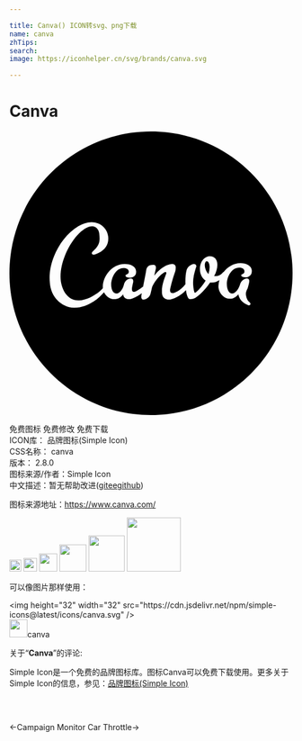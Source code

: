 ```yaml
---

title: Canva() ICON转svg、png下载
name: canva
zhTips: 
search: 
image: https://iconhelper.cn/svg/brands/canva.svg

---
```


# Canva  <small style="font-size: 60%;font-weight: 100"></small>

<div id="svg" class="svg-wrap">
<svg role="img" viewBox="0 0 24 24" xmlns="http://www.w3.org/2000/svg"><title>Canva icon</title><path d="M12 0C5.373 0 0 5.373 0 12s5.373 12 12 12 12-5.373 12-12S18.627 0 12 0zM6.962 7.68c.754 0 1.337.549 1.405 1.2.069.583-.171 1.097-.822 1.406-.343.171-.48.172-.549.069-.034-.069 0-.137.069-.206.617-.514.617-.926.548-1.508-.034-.378-.308-.618-.583-.618-1.2 0-2.914 2.674-2.674 4.629.103.754.549 1.646 1.509 1.646.308 0 .65-.103.96-.24.5-.264.799-.47 1.097-.8-.073-.885.704-2.046 1.851-2.046.515 0 .926.205.96.583.068.514-.377.582-.514.582s-.378-.034-.378-.17c-.034-.138.309-.07.275-.378-.035-.206-.24-.274-.446-.274-.72 0-1.131.994-1.029 1.611.035.275.172.549.447.549.205 0 .514-.31.617-.755.068-.308.343-.514.583-.514.102 0 .17.034.205.171v.138c-.034.137-.137.548-.102.651 0 .069.034.171.17.171.092 0 .436-.18.777-.459.117-.59.253-1.298.253-1.357.034-.24.137-.48.617-.48.103 0 .171.034.205.171v.138l-.136.617c.445-.583 1.097-.994 1.508-.994.172 0 .309.102.309.274 0 .103 0 .274-.069.446-.137.377-.309.96-.412 1.474 0 .137.035.274.207.274.171 0 .685-.206 1.096-.754l.007-.004c-.002-.068-.007-.134-.007-.202 0-.411.035-.754.104-.994.068-.274.411-.514.617-.514.103 0 .205.069.205.171 0 .035 0 .103-.034.137-.137.446-.24.857-.24 1.269 0 .24.034.582.102.788 0 .034.035.069.07.069.068 0 .548-.445.89-1.028-.308-.206-.48-.549-.48-.96 0-.72.446-1.097.858-1.097.343 0 .617.24.617.72 0 .308-.103.65-.274.96h.102a.77.77 0 0 0 .584-.24.293.293 0 0 1 .134-.117c.335-.425.83-.74 1.41-.74.48 0 .924.205.959.582.068.515-.378.618-.515.618l-.002-.002c-.138 0-.377-.035-.377-.172 0-.137.309-.068.274-.376-.034-.206-.24-.275-.446-.275-.686 0-1.13.891-1.028 1.611.034.275.171.583.445.583.206 0 .515-.308.652-.754.068-.274.343-.514.583-.514.103 0 .17.034.205.171 0 .069 0 .206-.137.652-.17.308-.171.48-.137.617.034.274.171.48.309.583.034.034.068.102.068.102 0 .069-.034.138-.137.138-.034 0-.068 0-.103-.035-.514-.205-.72-.548-.789-.891-.205.24-.445.377-.72.377-.445 0-.89-.411-.96-.926a1.609 1.609 0 0 1 .075-.649c-.203.13-.422.203-.623.203h-.17c-.447.652-.927 1.098-1.27 1.303a.896.896 0 0 1-.377.104c-.068 0-.171-.035-.205-.104-.095-.152-.156-.392-.193-.667-.481.527-1.145.805-1.453.805-.343 0-.548-.206-.582-.55v-.376c.102-.754.377-1.2.377-1.337a.074.074 0 0 0-.069-.07c-.24 0-1.028.824-1.166 1.373l-.103.445c-.068.309-.377.515-.582.515-.103 0-.172-.035-.206-.172v-.137l.046-.233c-.435.31-.87.508-1.075.508-.308 0-.48-.172-.514-.412-.206.274-.445.412-.754.412-.352 0-.696-.24-.862-.593-.244.275-.523.553-.852.764-.48.309-1.028.549-1.68.549-.582 0-1.097-.309-1.371-.583-.412-.377-.651-.96-.686-1.509-.205-1.68.823-3.84 2.4-4.8.378-.205.755-.343 1.132-.343zm9.77 3.291c-.104 0-.172.172-.172.343 0 .274.137.583.309.755a1.74 1.74 0 0 0 .102-.583c0-.343-.137-.515-.24-.515z"/></svg>
</div>
<detail full-name='canva'></detail>

<div class="detail-page">
<p>
<span><span class="badge-success badge">免费图标</span> <span class="badge-success badge">免费修改</span>  <span class="badge-success badge">免费下载</span> </span>
<br/>
<span>
ICON库：
<span class="badge-secondary badge">品牌图标(Simple Icon)</span> 
</span>
<br/>
<span>
CSS名称：
<span class="badge-secondary badge">canva</span> 
</span>

<br/>
<span>
版本：
<span class="badge-secondary badge">2.8.0</span> 
</span>
<br/>
<span>图标来源/作者：<span class="badge-light badge">Simple Icon</span></span> 
<br/>
<span class="zh-detail">中文描述：暂无<span class="help-link"><span>帮助改进</span>(<a href="https://gitee.com/liuwave/icon-helper/edit/master/json/brands/canva.json" target="_blank" rel="noopener noreferrer">gitee</a><a href="https://github.com/liuwave/icon-helper/edit/master/json/brands/canva.json" target="_blank" rel="noopener noreferrer">github</a></span>)</span><br/>
</p>
</div><div class="description description alert alert-light"><p>图标来源地址：<a href="https://www.canva.com/" target="_blank" rel="noopener noreferrer">https://www.canva.com/</a></p></div>
<div class="alert alert-dark">
<img height="21" width="21" src="https://cdn.jsdelivr.net/npm/simple-icons@latest/icons/canva.svg" />
<img height="24" width="24" src="https://cdn.jsdelivr.net/npm/simple-icons@latest/icons/canva.svg" />
<img height="32" width="32" src="https://cdn.jsdelivr.net/npm/simple-icons@latest/icons/canva.svg" />
<img height="48" width="48" src="https://cdn.jsdelivr.net/npm/simple-icons@latest/icons/canva.svg" />
<img height="64" width="64" src="https://cdn.jsdelivr.net/npm/simple-icons@latest/icons/canva.svg" />
<img height="96" width="96" src="https://cdn.jsdelivr.net/npm/simple-icons@latest/icons/canva.svg" />

</div>
<div>
  <p>可以像图片那样使用：    
  </p>
  <div class="alert alert-primary" style="font-size: 14px">
    &lt;img height="32" width="32" src="https://cdn.jsdelivr.net/npm/simple-icons@latest/icons/canva.svg" /&gt;
    <copy-btn content='<img height="32" width="32" src="https://cdn.jsdelivr.net/npm/simple-icons@latest/icons/canva.svg" />'></copy-btn>
  </div>
  <div class="alert alert-secondary">
    <img height="32" width="32" src="https://cdn.jsdelivr.net/npm/simple-icons@latest/icons/canva.svg" />canva
    <copy-btn content="canva" btn-title="复制图标名称"></copy-btn>
  </div>
</div>
<div class="icon-detail__container">
<p>关于“<b>Canva</b>”的评论:</p>
</div>
<Vssue title="关于“Canva”的评论" />
<div><p>Simple Icon是一个免费的品牌图标库。图标Canva可以免费下载使用。更多关于  Simple Icon的信息，参见：<a target="_blank" href="https://iconhelper.cn/brands.html">品牌图标(Simple Icon)</a>
</p></div>


<div style="padding:2rem 0 " class="page-nav"><p class="inner"><span class="prev">←<router-link to="/icon/campaign-monitor.html">Campaign Monitor</router-link></span> <span class="next"><router-link to="/icon/car-throttle.html">Car Throttle</router-link>→</span></p></div>
